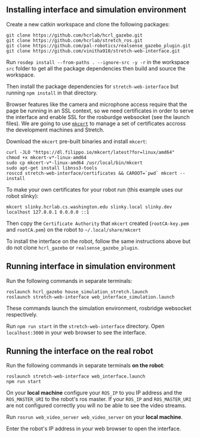 ## Installing interface and simulation environment

Create a new catkin workspace and clone the following packages:
```
git clone https://github.com/hcrlab/hcrl_gazebo.git
git clone https://github.com/hcrlab/stretch_ros.git
git clone https://github.com/pal-robotics/realsense_gazebo_plugin.git
git clone https://github.com/vinitha910/stretch-web-interface.git
```

Run `rosdep install --from-paths . --ignore-src -y -r` in the workspace `src` folder to get all the package dependencies then build and source the workspace.

Then install the package dependencies for `stretch-web-interface` but running `npm install` in that directory.

Browser features like the camera and microphone access require that the page be running in an SSL context, so we need certificates in order to serve the interface and enable SSL for the rosburdge websocket (see the launch files). We are going to use  [`mkcert`](https://github.com/FiloSottile/mkcert) to manage a set of certificates accross the development machines and Stretch. 

Download the `mkcert` pre-built binaries and install `mkcert`:
```
curl -JLO "https://dl.filippo.io/mkcert/latest?for=linux/amd64"
chmod +x mkcert-v*-linux-amd64
sudo cp mkcert-v*-linux-amd64 /usr/local/bin/mkcert
sudo apt-get install libnss3-tools
rosccd stretch-web-interface/certificates && CAROOT=`pwd` mkcert --install
```

To make your own certificates for your robot run (this example uses our robot slinky):
```
mkcert slinky.hcrlab.cs.washington.edu slinky.local slinky.dev localhost 127.0.0.1 0.0.0.0 ::1
```

Then copy the `Certificate Authority` that `mkcert` created (`rootCA-key.pem` and `rootCA.pem`) on the robot to `~/.local/share/mkcert`

To install the interface on the robot, follow the same instructions above but do not clone `hcrl_gazebo` or `realsense_gazebo_plugin`.

## Running interface in simulation environment
Run the following commands in separate terminals:
```
roslaunch hcrl_gazebo house_simulation_stretch.launch
roslaunch stretch-web-interface web_interface_simulation.launch
```

These commands launch the simulation environment, rosbridge websocket respectively.

Run `npm run start` in the `stretch-web-interface` directory. Open `localhost:3000` in your web browser to see the interface.

## Running the interface on the real robot
Run the following commands in separate terminals **on the robot**:
```
roslaunch stretch-web-interface web_interface.launch
npm run start
```

On your **local machine** configure your `ROS_IP` to you IP address and the `ROS_MASTER_URI` to the robot's ros master. If your `ROS_IP` and `ROS_MASTER_URI` are not configured correctly you will no be able to see the video streams. 

Run `rosrun web_video_server web_video_server` on your **local machine**.

Enter the robot's IP address in your web browser to open the interface.
